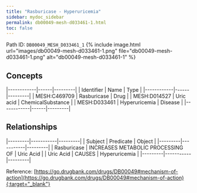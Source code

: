 ```yaml
---
title: "Rasburicase - Hyperuricemia"
sidebar: mydoc_sidebar
permalink: db00049-mesh-d033461-1.html
toc: false 
---
```



Path ID: `DB00049_MESH_D033461_1`
{% include image.html url="images/db00049-mesh-d033461-1.png" file="db00049-mesh-d033461-1.png" alt="db00049-mesh-d033461-1" %}

## Concepts

|------------|------|---------|
| Identifier | Name | Type    |
|------------|------|---------|
| MESH:C469709 | Rasburicase | Drug |
| MESH:D014527 | Uric acid | ChemicalSubstance |
| MESH:D033461 | Hyperuricemia | Disease |
|------------|------|---------|

## Relationships

|---------|-----------|---------|
| Subject | Predicate | Object  |
|---------|-----------|---------|
| Rasburicase | INCREASES METABOLIC PROCESSING OF | Uric Acid |
| Uric Acid | CAUSES | Hyperuricemia |
|---------|-----------|---------|

Reference: [https://go.drugbank.com/drugs/DB00049#mechanism-of-action](https://go.drugbank.com/drugs/DB00049#mechanism-of-action){:target="_blank"}